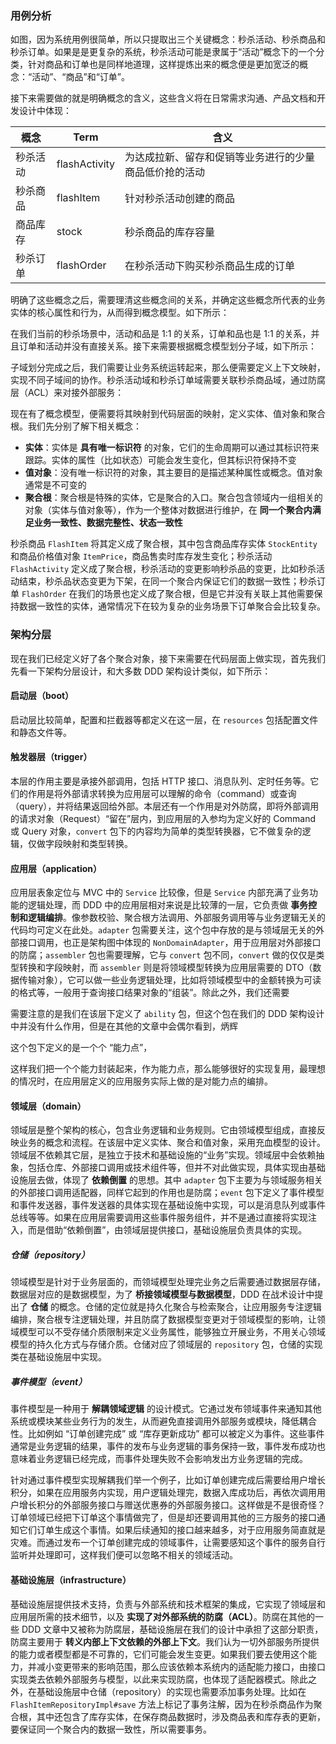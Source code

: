 

### 用例分析

如图，因为系统用例很简单，所以只提取出三个关键概念：秒杀活动、秒杀商品和秒杀订单。如果是是更复杂的系统，秒杀活动可能是隶属于“活动”概念下的一个分类，针对商品和订单也是同样地道理，这样提炼出来的概念便是更加宽泛的概念：“活动”、“商品”和“订单”。

接下来需要做的就是明确概念的含义，这些含义将在日常需求沟通、产品文档和开发设计中体现：

| 概念   | Term          | 含义                          |
|------|---------------|-----------------------------|
| 秒杀活动 | flashActivity | 为达成拉新、留存和促销等业务进行的少量商品低价抢的活动 |
| 秒杀商品 | flashItem     | 针对秒杀活动创建的商品                 |
| 商品库存 | stock         | 秒杀商品的库存容量                   |
| 秒杀订单 | flashOrder    | 在秒杀活动下购买秒杀商品生成的订单           |

明确了这些概念之后，需要理清这些概念间的关系，并确定这些概念所代表的业务实体的核心属性和行为，从而得到概念模型。如下所示：



在我们当前的秒杀场景中，活动和品是 1:1 的关系，订单和品也是 1:1 的关系，并且订单和活动并没有直接关系。接下来需要根据概念模型划分子域，如下所示：



子域划分完成之后，我们需要让业务系统运转起来，那么便需要定义上下文映射，实现不同子域间的协作。秒杀活动域和秒杀订单域需要关联秒杀商品域，通过防腐层（ACL）来对接外部服务：



现在有了概念模型，便需要将其映射到代码层面的映射，定义实体、值对象和聚合根。我们先分别了解下相关概念：

- **实体**：实体是 **具有唯一标识符** 的对象，它们的生命周期可以通过其标识符来跟踪。实体的属性（比如状态）可能会发生变化，但其标识符保持不变
- **值对象**：没有唯一标识符的对象，其主要目的是描述某种属性或概念。值对象通常是不可变的
- **聚合根**：聚合根是特殊的实体，它是聚合的入口。聚合包含领域内一组相关的对象（实体与值对象等），作为一个整体对数据进行维护，在 **同一个聚合内满足业务一致性、数据完整性、状态一致性**

秒杀商品 `FlashItem` 将其定义成了聚合根，其中包含商品库存实体 `StockEntity` 和商品价格值对象 `ItemPrice`，商品售卖时库存发生变化；秒杀活动 `FlashActivity` 定义成了聚合根，秒杀活动的变更影响秒杀品的变更，比如秒杀活动结束，秒杀品状态变更为下架，在同一个聚合内保证它们的数据一致性；秒杀订单 `FlashOrder` 在我们的场景也定义成了聚合根，但是它并没有关联上其他需要保持数据一致性的实体，通常情况下在较为复杂的业务场景下订单聚合会比较复杂。

### 架构分层

现在我们已经定义好了各个聚合对象，接下来需要在代码层面上做实现，首先我们先看一下架构分层设计，和大多数 DDD 架构设计类似，如下所示：

#### 启动层（boot）

启动层比较简单，配置和拦截器等都定义在这一层，在 `resources` 包括配置文件和静态文件等。

#### 触发器层（trigger）

本层的作用主要是承接外部调用，包括 HTTP 接口、消息队列、定时任务等。它们的作用是将外部请求转换为应用层可以理解的命令（command）或查询（query），并将结果返回给外部。本层还有一个作用是对外防腐，即将外部调用的请求对象（Request）“留在”层内，到应用层的入参均为定义好的 Command 或 Query 对象，`convert` 包下的内容均为简单的类型转换器，它不做复杂的逻辑，仅做字段映射和类型转换。

#### 应用层（application）

应用层表象定位与 MVC 中的 `Service` 比较像，但是 `Service` 内部充满了业务功能的逻辑处理，而 DDD 中的应用层相对来说是比较薄的一层，它负责做 **事务控制和逻辑编排**。像参数校验、聚合根方法调用、外部服务调用等与业务逻辑无关的代码均可定义在此处。`adapter` 包需要关注，这个包中存放的是与领域层无关的外部接口调用，也正是架构图中体现的 `NonDomainAdapter`，用于应用层对外部接口的防腐；`assembler` 包也需要理解，它与 `convert` 包不同，`convert` 做的仅仅是类型转换和字段映射，而 `assembler` 则是将领域模型转换为应用层需要的 DTO（数据传输对象），它可以做一些业务逻辑处理，比如将领域模型中的金额转换为可读的格式等，一般用于查询接口结果对象的“组装”。除此之外，我们还需要


需要注意的是我们在该层下定义了 `ability` 包，但这个包在我们的 DDD 架构设计中并没有什么作用，但是在其他的文章中会偶尔看到，炳辉

这个包下定义的是一个个 “能力点”，


这样我们把一个个能力封装起来，作为能力点，那么能够很好的实现复用，最理想的情况时，在应用层定义的应用服务实际上做的是对能力点的编排。





#### 领域层（domain）

领域层是整个架构的核心，包含业务逻辑和业务规则。它由领域模型组成，直接反映业务的概念和流程。在该层中定义实体、聚合和值对象，采用充血模型的设计。领域层不依赖其它层，是独立于技术和基础设施的“业务”实现。领域层中会依赖抽象，包括仓库、外部接口调用或技术组件等，但并不对此做实现，具体实现由基础设施层去做，体现了 **依赖倒置** 的思想。其中 `adapter` 包下主要为与领域服务相关的外部接口调用适配器，同样它起到的作用也是防腐；`event` 包下定义了事件模型和事件发送器，事件发送器的具体实现在基础设施中实现，可以是消息队列或事件总线等等。如果在应用层需要调用这些事件服务组件，并不是通过直接将实现注入，而是借助“依赖倒置”，由领域层提供接口，基础设施层负责具体的实现。

##### 仓储（repository）

领域模型是针对于业务层面的，而领域模型处理完业务之后需要通过数据层存储，数据层对应的是数据模型，为了 **桥接领域模型与数据模型**，DDD 在战术设计中提出了 **仓储** 的概念。仓储的定位就是持久化聚合与检索聚合，让应用服务专注逻辑编排，聚合根专注逻辑处理，并且防腐了数据模型变更对于领域模型的影响，让领域模型可以不受存储介质限制来定义业务属性，能够独立开展业务，不用关心领域模型的持久化方式与存储介质。仓储对应了领域层的 `repository` 包，仓储的实现类在基础设施层中实现。

##### 事件模型（event）

事件模型是一种用于 **解耦领域逻辑** 的设计模式。它通过发布领域事件来通知其他系统或模块某些业务行为的发生，从而避免直接调用外部服务或模块，降低耦合性。比如例如 “订单创建完成” 或 “库存更新成功” 都可以被定义为事件。这些事件通常是业务逻辑的结果，事件的发布与业务逻辑的事务保持一致，事件发布成功也意味着业务逻辑已经完成，而事件处理失败不会影响发出方业务逻辑的完成。

针对通过事件模型实现解耦我们举一个例子，比如订单创建完成后需要给用户增长积分，如果在应用服务内实现，用户逻辑处理完，数据入库成功后，再依次调用用户增长积分的外部服务接口与赠送优惠券的外部服务接口。这样做是不是很奇怪？订单领域已经把下订单这个事情做完了，但是却还要调用其他的三方服务的接口通知它们订单生成这个事情。如果后续通知的接口越来越多，对于应用服务简直就是灾难。而通过发布一个订单创建完成的领域事件，让需要感知这个事件的服务自行监听并处理即可，这样我们便可以忽略不相关的领域活动。

#### 基础设施层（infrastructure）

基础设施层提供技术支持，负责与外部系统和技术框架的集成，它实现了领域层和应用层所需的技术细节，以及 **实现了对外部系统的防腐（ACL）**。防腐在其他的一些 DDD 文章中又被称为防腐层，基础设施层在我们的设计中承担了这部分职责，防腐主要用于 **转义内部上下文依赖的外部上下文**。我们认为一切外部服务所提供的能力或者模型都是不可靠的，它们可能会发生变更。如果我们要去使用这个能力，并减小变更带来的影响范围，那么应该依赖本系统内的适配能力接口，由接口实现类去依赖外部服务与模型，以此来实现防腐，也体现了适配器模式。除此之外，在基础设施层中仓储（repository）的实现也需要添加事务处理。比如在 `FlashItemRepositoryImpl#save` 方法上标记了事务注解，因为在秒杀商品作为聚合根，其中还包含了库存实体，在保存商品数据时，涉及商品表和库存表的更新，要保证同一个聚合内的数据一致性，所以需要事务。
